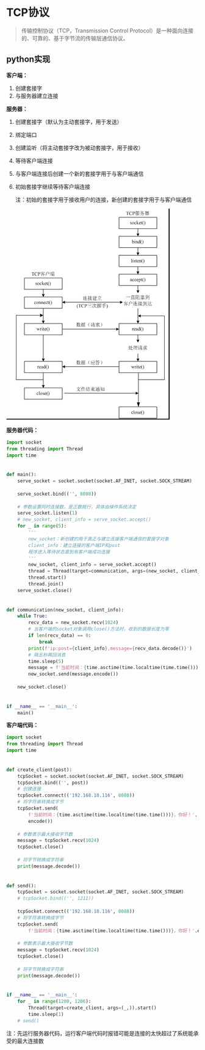 # TCP协议

> 传输控制协议（TCP，Transmission Control Protocol）是一种面向连接的、可靠的、基于字节流的传输层通信协议。


## python实现

**客户端：**  
1. 创建套接字  
2. 与服务器建立连接  

**服务器：**  
1. 创建套接字（默认为主动套接字，用于发送）  
2. 绑定端口  
3. 创建监听（将主动套接字改为被动套接字，用于接收）  
4. 等待客户端连接  
5. 与客户端连接后创建一个新的套接字用于与客户端通信  
6. 初始套接字继续等待客户端连接    
   
    注：初始的套接字用于接收用户的连接，新创建的套接字用于与客户端通信


![tcp](../img/tcp-scoket.png)


**服务器代码：**
```py
import socket
from threading import Thread
import time


def main():
    serve_socket = socket.socket(socket.AF_INET, socket.SOCK_STREAM)

    serve_socket.bind(('', 8088))

    # 参数设置同时连接数，是正数就行，具体由操作系统决定
    serve_socket.listen(1)
    # new_socket, client_info = serve_socket.accept()
    for _ in range(5):
        '''
        new_socket：新创建的用于真正与建立连接客户端通信的套接字对象
        client_info：建立连接的客户端IP和post
        程序进入等待状态直到有客户端成功连接
        '''
        new_socket, client_info = serve_socket.accept()
        thread = Thread(target=communication, args=(new_socket, client_info))
        thread.start()
        thread.join()
    serve_socket.close()


def communication(new_socket, client_info):
    while True:
        recv_data = new_socket.recv(1024)
        # 当客户端的socket对象调用close()方法时，收到的数据长度为零
        if len(recv_data) == 0:
            break
        print(f'ip:post={client_info},message={recv_data.decode()}')
        # 隔五秒再回消息
        time.sleep(5)
        message = f'当前时间：{time.asctime(time.localtime(time.time()))}，{client_info}'
        new_socket.send(message.encode())
        
    new_socket.close()


if __name__ == '__main__':
    main()

```

**客户端代码：**
```py
import socket
from threading import Thread
import time


def create_client(post):
    tcpSocket = socket.socket(socket.AF_INET, socket.SOCK_STREAM)
    tcpSocket.bind(('', post))
    # 创建连接
    tcpSocket.connect(('192.168.18.116', 8088))
    # 将字符串转换成字节
    tcpSocket.send(
        f'当前时间：{time.asctime(time.localtime(time.time()))}，你好！'.
        encode())

    # 参数表示最大接收字节数
    message = tcpSocket.recv(1024)
    tcpSocket.close()

    # 将字节转换成字符串
    print(message.decode())


def send():
    tcpSocket = socket.socket(socket.AF_INET, socket.SOCK_STREAM)
    # tcpSocket.bind(('', 1211))

    tcpSocket.connect(('192.168.18.116', 8088))
    # 将字符串转换成字节
    tcpSocket.send(
        f'当前时间：{time.asctime(time.localtime(time.time()))}，你好！'.encode())

    # 参数表示最大接收字节数
    message = tcpSocket.recv(1024)
    tcpSocket.close()

    # 将字节转换成字符串
    print(message.decode())


if __name__ == '__main__':
    for _ in range(1200, 1206):
        Thread(target=create_client, args=(_,)).start()
        time.sleep(1)
    # send()

```

注：先运行服务器代码，运行客户端代码时报错可能是连接的太快超过了系统能承受的最大连接数

